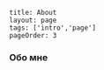 ```
title: About
layout: page
tags: ['intro','page']
pageOrder: 3
```
<div class="row" class="text-center">
	<div class = "span12">
		<h3>Обо мне</h3>
		<h5><p></p></h5>
	</div>
</div>
 <br/> 